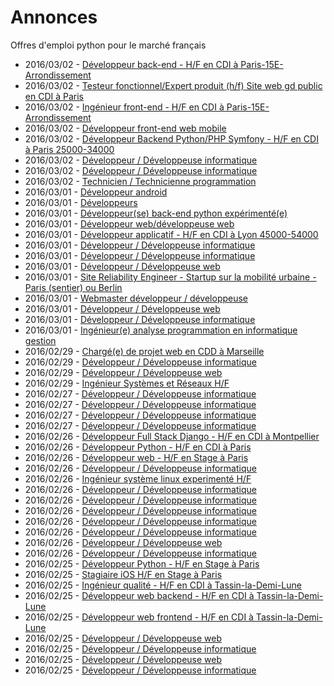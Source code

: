 # Annonces

Offres d'emploi python pour le marché français

* 2016/03/02 - [Développeur back-end - H/F en CDI à Paris-15E-Arrondissement](http://pyjobs.fr/job/1370/developpeur-back-end-h-f-en-cdi-a-paris-15e-arrondissement "Développeur back-end - H/F en CDI à Paris-15E-Arrondissement")
* 2016/03/02 - [Testeur fonctionnel/Expert produit (h/f) Site web gd public en CDI à Paris](http://pyjobs.fr/job/1371/testeur-fonctionnel-expert-produit-h-f-site-web-gd-public-en-cdi-a-paris "Testeur fonctionnel/Expert produit (h/f) Site web gd public en CDI à Paris")
* 2016/03/02 - [Ingénieur front-end - H/F en CDI à Paris-15E-Arrondissement](http://pyjobs.fr/job/1369/ingenieur-front-end-h-f-en-cdi-a-paris-15e-arrondissement "Ingénieur front-end - H/F en CDI à Paris-15E-Arrondissement")
* 2016/03/02 - [Développeur front-end web mobile](http://pyjobs.fr/job/1364/developpeur-front-end-web-mobile "Développeur front-end web mobile")
* 2016/03/02 - [Développeur Backend Python/PHP Symfony - H/F en CDI à Paris 25000-34000](http://pyjobs.fr/job/1361/developpeur-backend-python-php-symfony-h-f-en-cdi-a-paris-25000-34000 "Développeur Backend Python/PHP Symfony - H/F en CDI à Paris 25000-34000")
* 2016/03/02 - [Développeur / Développeuse informatique](http://pyjobs.fr/job/1363/developpeur-developpeuse-informatique "Développeur / Développeuse informatique")
* 2016/03/02 - [Développeur / Développeuse informatique](http://pyjobs.fr/job/1368/developpeur-developpeuse-informatique "Développeur / Développeuse informatique")
* 2016/03/02 - [Technicien / Technicienne programmation](http://pyjobs.fr/job/1372/technicien-technicienne-programmation "Technicien / Technicienne programmation")
* 2016/03/01 - [Développeur android](http://pyjobs.fr/job/1354/developpeur-android "Développeur android")
* 2016/03/01 - [Développeurs](http://pyjobs.fr/job/1350/developpeurs "Développeurs")
* 2016/03/01 - [Développeur(se) back-end python expérimenté(e)](http://pyjobs.fr/job/1352/developpeur-se-back-end-python-experimente-e "Développeur(se) back-end python expérimenté(e)")
* 2016/03/01 - [Développeur web/développeuse web](http://pyjobs.fr/job/1351/developpeur-web-developpeuse-web "Développeur web/développeuse web")
* 2016/03/01 - [Développeur applicatif - H/F en CDI à Lyon 45000-54000](http://pyjobs.fr/job/1353/developpeur-applicatif-h-f-en-cdi-a-lyon-45000-54000 "Développeur applicatif - H/F en CDI à Lyon 45000-54000")
* 2016/03/01 - [Développeur / Développeuse informatique](http://pyjobs.fr/job/1360/developpeur-developpeuse-informatique "Développeur / Développeuse informatique")
* 2016/03/01 - [Développeur / Développeuse informatique](http://pyjobs.fr/job/1358/developpeur-developpeuse-informatique "Développeur / Développeuse informatique")
* 2016/03/01 - [Développeur / Développeuse web](http://pyjobs.fr/job/1367/developpeur-developpeuse-web "Développeur / Développeuse web")
* 2016/03/01 - [Site Reliability Engineer - Startup sur la mobilité urbaine - Paris (sentier) ou Berlin](http://pyjobs.fr/job/1357/site-reliability-engineer-startup-sur-la-mobilite-urbaine-paris-sentier-ou-berlin "Site Reliability Engineer - Startup sur la mobilité urbaine - Paris (sentier) ou Berlin")
* 2016/03/01 - [Webmaster développeur / développeuse](http://pyjobs.fr/job/1356/webmaster-developpeur-developpeuse "Webmaster développeur / développeuse")
* 2016/03/01 - [Développeur / Développeuse web](http://pyjobs.fr/job/1366/developpeur-developpeuse-web "Développeur / Développeuse web")
* 2016/03/01 - [Développeur / Développeuse informatique](http://pyjobs.fr/job/1362/developpeur-developpeuse-informatique "Développeur / Développeuse informatique")
* 2016/03/01 - [Ingénieur(e) analyse programmation en informatique gestion](http://pyjobs.fr/job/1365/ingenieur-e-analyse-programmation-en-informatique-gestion "Ingénieur(e) analyse programmation en informatique gestion")
* 2016/02/29 - [Chargé(e) de projet web en CDD à Marseille](http://pyjobs.fr/job/1349/charge-e-de-projet-web-en-cdd-a-marseille "Chargé(e) de projet web en CDD à Marseille")
* 2016/02/29 - [Développeur / Développeuse informatique](http://pyjobs.fr/job/1348/developpeur-developpeuse-informatique "Développeur / Développeuse informatique")
* 2016/02/29 - [Développeur / Développeuse web](http://pyjobs.fr/job/1355/developpeur-developpeuse-web "Développeur / Développeuse web")
* 2016/02/29 - [Ingénieur Systèmes et Réseaux H/F](http://pyjobs.fr/job/1347/ingenieur-systemes-et-reseaux-h-f "Ingénieur Systèmes et Réseaux H/F")
* 2016/02/27 - [Développeur / Développeuse informatique](http://pyjobs.fr/job/1345/developpeur-developpeuse-informatique "Développeur / Développeuse informatique")
* 2016/02/27 - [Développeur / Développeuse informatique](http://pyjobs.fr/job/1359/developpeur-developpeuse-informatique "Développeur / Développeuse informatique")
* 2016/02/27 - [Développeur / Développeuse informatique](http://pyjobs.fr/job/1344/developpeur-developpeuse-informatique "Développeur / Développeuse informatique")
* 2016/02/27 - [Développeur / Développeuse informatique](http://pyjobs.fr/job/1343/developpeur-developpeuse-informatique "Développeur / Développeuse informatique")
* 2016/02/26 - [Développeur Full Stack Django - H/F en CDI à Montpellier](http://pyjobs.fr/job/1334/developpeur-full-stack-django-h-f-en-cdi-a-montpellier "Développeur Full Stack Django - H/F en CDI à Montpellier")
* 2016/02/26 - [Développeur Python - H/F en CDI à Paris](http://pyjobs.fr/job/1333/developpeur-python-h-f-en-cdi-a-paris "Développeur Python - H/F en CDI à Paris")
* 2016/02/26 - [Développeur web - H/F en Stage à Paris](http://pyjobs.fr/job/1332/developpeur-web-h-f-en-stage-a-paris "Développeur web - H/F en Stage à Paris")
* 2016/02/26 - [Développeur / Développeuse informatique](http://pyjobs.fr/job/1341/developpeur-developpeuse-informatique "Développeur / Développeuse informatique")
* 2016/02/26 - [Ingénieur système linux experimenté H/F](http://pyjobs.fr/job/1335/ingenieur-systeme-linux-experimente-h-f "Ingénieur système linux experimenté H/F")
* 2016/02/26 - [Développeur / Développeuse informatique](http://pyjobs.fr/job/1346/developpeur-developpeuse-informatique "Développeur / Développeuse informatique")
* 2016/02/26 - [Développeur / Développeuse informatique](http://pyjobs.fr/job/1342/developpeur-developpeuse-informatique "Développeur / Développeuse informatique")
* 2016/02/26 - [Développeur / Développeuse informatique](http://pyjobs.fr/job/1340/developpeur-developpeuse-informatique "Développeur / Développeuse informatique")
* 2016/02/26 - [Développeur / Développeuse informatique](http://pyjobs.fr/job/1338/developpeur-developpeuse-informatique "Développeur / Développeuse informatique")
* 2016/02/26 - [Développeur / Développeuse informatique](http://pyjobs.fr/job/1337/developpeur-developpeuse-informatique "Développeur / Développeuse informatique")
* 2016/02/26 - [Développeur / Développeuse web](http://pyjobs.fr/job/1336/developpeur-developpeuse-web "Développeur / Développeuse web")
* 2016/02/26 - [Développeur / Développeuse informatique](http://pyjobs.fr/job/1339/developpeur-developpeuse-informatique "Développeur / Développeuse informatique")
* 2016/02/25 - [Développeur Python - H/F en Stage à Paris](http://pyjobs.fr/job/1325/developpeur-python-h-f-en-stage-a-paris "Développeur Python - H/F en Stage à Paris")
* 2016/02/25 - [Stagiaire iOS H/F en Stage à Paris](http://pyjobs.fr/job/1326/stagiaire-ios-h-f-en-stage-a-paris "Stagiaire iOS H/F en Stage à Paris")
* 2016/02/25 - [Ingénieur qualité - H/F en CDI à Tassin-la-Demi-Lune](http://pyjobs.fr/job/1320/ingenieur-qualite-h-f-en-cdi-a-tassin-la-demi-lune "Ingénieur qualité - H/F en CDI à Tassin-la-Demi-Lune")
* 2016/02/25 - [Développeur web backend - H/F en CDI à Tassin-la-Demi-Lune](http://pyjobs.fr/job/1321/developpeur-web-backend-h-f-en-cdi-a-tassin-la-demi-lune "Développeur web backend - H/F en CDI à Tassin-la-Demi-Lune")
* 2016/02/25 - [Développeur web frontend - H/F en CDI à Tassin-la-Demi-Lune](http://pyjobs.fr/job/1319/developpeur-web-frontend-h-f-en-cdi-a-tassin-la-demi-lune "Développeur web frontend - H/F en CDI à Tassin-la-Demi-Lune")
* 2016/02/25 - [Développeur / Développeuse web](http://pyjobs.fr/job/1322/developpeur-developpeuse-web "Développeur / Développeuse web")
* 2016/02/25 - [Développeur / Développeuse informatique](http://pyjobs.fr/job/1323/developpeur-developpeuse-informatique "Développeur / Développeuse informatique")
* 2016/02/25 - [Développeur / Développeuse web](http://pyjobs.fr/job/1324/developpeur-developpeuse-web "Développeur / Développeuse web")
* 2016/02/25 - [Développeur / Développeuse informatique](http://pyjobs.fr/job/1327/developpeur-developpeuse-informatique "Développeur / Développeuse informatique")


